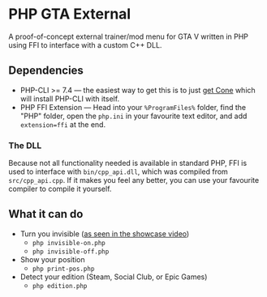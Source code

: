 # PHP GTA External

A proof-of-concept external trainer/mod menu for GTA V written in PHP using FFI to interface with a custom C++ DLL.

## Dependencies

- PHP-CLI >= 7.4 — the easiest way to get this is to just [get Cone](https://getcone.org) which will install PHP-CLI with itself.
- PHP FFI Extension — Head into your `%ProgramFiles%` folder, find the "PHP" folder, open the `php.ini` in your favourite text editor, and add `extension=ffi` at the end. 

### The DLL

Because not all functionality needed is available in standard PHP, FFI is used to interface with `bin/cpp_api.dll`, which was compiled from `src/cpp_api.cpp`. If it makes you feel any better, you can use your favourite compiler to compile it yourself.

## What it can do

- Turn you invisible ([as seen in the showcase video](https://www.youtube.com/watch?v=a_XwK-G3Bfg))
    - `php invisible-on.php`
    - `php invisible-off.php`
- Show your position
    - `php print-pos.php`
- Detect your edition (Steam, Social Club, or Epic Games)
    - `php edition.php`
